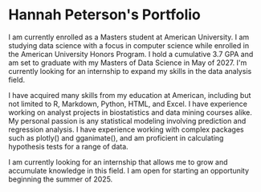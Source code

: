 # Hannah Peterson's Portfolio

I am currently enrolled as a Masters student at American University. I am studying data science with a focus in computer science while enrolled in the American University Honors Program. I hold a cumulative 3.7 GPA and am set to graduate with my Masters of Data Science in May of 2027. I'm currently looking for an internship to expand my skills in the data analysis field.

I have acquired many skills from my education at American, including but not limited to R, Markdown, Python, HTML, and Excel. I have experience working on analyst projects in biostatistics and data mining courses alike. My personal passion is any statistical modeling involving prediction and regression analysis. I have experience working with complex packages such as plotly() and gganimate(), and am proficient in calculating hypothesis tests for a range of data.

I am currently looking for an internship that allows me to grow and accumulate knowledge in this field. I am open for starting an opportunity beginning the summer of 2025.
